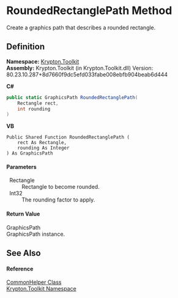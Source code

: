 # RoundedRectanglePath Method


Create a graphics path that describes a rounded rectangle.



## Definition
**Namespace:** <a href="79d2eac2-21f4-54ff-7552-b20c33c30600.md">Krypton.Toolkit</a>  
**Assembly:** Krypton.Toolkit (in Krypton.Toolkit.dll) Version: 80.23.10.287+8d7660f9dc5efd033fabe008ebfb904beab6d444

**C#**
``` C#
public static GraphicsPath RoundedRectanglePath(
	Rectangle rect,
	int rounding
)
```
**VB**
``` VB
Public Shared Function RoundedRectanglePath ( 
	rect As Rectangle,
	rounding As Integer
) As GraphicsPath
```



#### Parameters
<dl><dt>  Rectangle</dt><dd>Rectangle to become rounded.</dd><dt>  Int32</dt><dd>The rounding factor to apply.</dd></dl>

#### Return Value
GraphicsPath  
GraphicsPath instance.

## See Also


#### Reference
<a href="13744a42-834d-93cd-437f-a5a616717068.md">CommonHelper Class</a>  
<a href="79d2eac2-21f4-54ff-7552-b20c33c30600.md">Krypton.Toolkit Namespace</a>  

